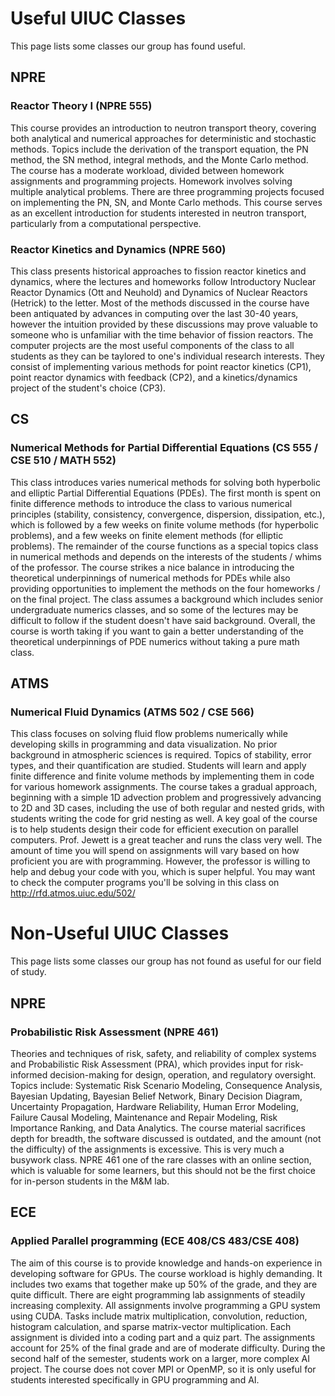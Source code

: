 # Useful UIUC Classes

This page lists some classes our group has found useful.

## NPRE

### Reactor Theory I (NPRE 555)

This course provides an introduction to neutron transport theory, covering both analytical and numerical approaches for deterministic and stochastic methods. Topics include the derivation of the transport equation, the PN method, the SN method, integral methods, and the Monte Carlo method. The course has a moderate workload, divided between homework assignments and programming projects. Homework involves solving multiple analytical problems. There are three programming projects focused on implementing the PN, SN, and Monte Carlo methods. This course serves as an excellent introduction for students interested in neutron transport, particularly from a computational perspective.

### Reactor Kinetics and Dynamics (NPRE 560)

This class presents historical approaches to fission reactor kinetics and dynamics, where the lectures and homeworks follow Introductory Nuclear Reactor Dynamics (Ott and Neuhold) and Dynamics of Nuclear Reactors (Hetrick) to the letter. Most of the methods discussed in the course have been antiquated by advances in computing over the last 30-40 years, however the intuition provided by these discussions may prove valuable to someone who is unfamiliar with the time behavior of fission reactors. The computer projects are the most useful components of the class to all students as they can be taylored to one's individual research interests. They consist of implementing various methods for point reactor kinetics (CP1), point reactor dynamics with feedback (CP2), and a kinetics/dynamics project of the student's choice (CP3).

## CS

### Numerical Methods for Partial Differential Equations  (CS 555 / CSE 510 / MATH 552)

This class introduces varies numerical methods for solving both hyperbolic and elliptic Partial Differential Equations (PDEs). The first month is spent on finite difference methods to introduce the class to various numerical principles (stability, consistency, convergence, dispersion, dissipation, etc.), which is followed by a few weeks on finite volume methods (for hyperbolic problems), and a few weeks on finite element methods (for elliptic problems). The remainder of the course functions as a special topics class in numerical methods and depends on the interests of the students / whims of the professor. The course strikes a nice balance in introducing the theoretical underpinnings of numerical methods for PDEs while also providing opportunities to implement the methods on the four homeworks / on the final project. The class assumes a background which includes senior undergraduate numerics classes, and so some of the lectures may be difficult to follow if the student doesn't have said background. Overall, the course is worth taking if you want to gain a better understanding of the theoretical underpinnings of PDE numerics without taking a pure math class.


## ATMS

### Numerical Fluid Dynamics (ATMS 502 / CSE 566)

This class focuses on solving fluid flow problems numerically while developing skills in programming and data visualization. No prior background in atmospheric sciences is required. Topics of stability, error types, and their quantification are studied. Students will learn and apply finite difference and finite volume methods by implementing them in code for various homework assignments. The course takes a gradual approach, beginning with a simple 1D advection problem and progressively advancing to 2D and 3D cases, including the use of both regular and nested grids, with students writing the code for grid nesting as well. A key goal of the course is to help students design their code for efficient execution on parallel computers. Prof. Jewett is a great teacher and runs the class very well. The amount of time you will spend on assignments will vary based on how proficient you are with programming. However, the professor is willing to help and debug your code with you, which is super helpful. You may want to check the computer programs you'll be solving in this class on http://rfd.atmos.uiuc.edu/502/

# Non-Useful UIUC Classes

This page lists some classes our group has not found as useful for our field of study.

## NPRE 

### Probabilistic Risk Assessment (NPRE 461)


Theories and techniques of risk, safety, and reliability of complex systems and Probabilistic Risk Assessment (PRA), which provides input for risk-informed decision-making for design, operation, and regulatory oversight. Topics include: Systematic Risk Scenario Modeling, Consequence Analysis, Bayesian Updating, Bayesian Belief Network, Binary Decision Diagram, Uncertainty Propagation, Hardware Reliability, Human Error Modeling, Failure Causal Modeling, Maintenance and Repair Modeling, Risk Importance Ranking, and Data Analytics. The course material sacrifices depth for breadth, the software discussed is outdated, and the amount (not the difficulty) of the assignments is excessive. This is very much a busywork class. NPRE 461 one of the rare classes with an online section, which is valuable for some learners, but this should not be the first choice for in-person students in the M&M lab.

## ECE

### Applied Parallel programming (ECE 408/CS 483/CSE 408)

The aim of this course is to provide knowledge and hands-on experience in developing software for GPUs. The course workload is highly demanding. It includes two exams that together make up 50% of the grade, and they are quite difficult. There are eight programming lab assignments of steadily increasing complexity. All assignments involve programming a GPU system using CUDA. Tasks include matrix multiplication, convolution, reduction, histogram calculation, and sparse matrix-vector multiplication. Each assignment is divided into a coding part and a quiz part. The assignments account for 25% of the final grade and are of moderate difficulty. During the second half of the semester, students work on a larger, more complex AI project. The course does not cover MPI or OpenMP, so it is only useful for students interested specifically in GPU programming and AI.
